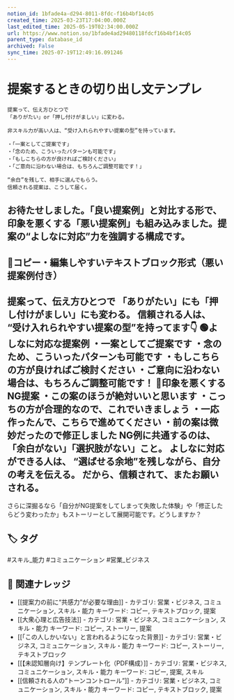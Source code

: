 ```yaml
---
notion_id: 1bfade4a-d294-8011-8fdc-f16b4bf14c05
created_time: 2025-03-23T17:04:00.000Z
last_edited_time: 2025-05-19T02:34:00.000Z
url: https://www.notion.so/1bfade4ad29480118fdcf16b4bf14c05
parent_type: database_id
archived: False
sync_time: 2025-07-19T12:49:16.091246
---
```


# 提案するときの切り出し文テンプレ

```plain text
提案って、伝え方ひとつで
「ありがたい」or「押し付けがましい」に変わる。

非スキル力が高い人は、“受け入れられやすい提案の型”を持っています。

・「一案としてご提案です」
・「念のため、こういったパターンも可能です」
・「もしこちらの方が良ければご検討ください」
・「ご意向に沿わない場合は、もちろんご調整可能です！」

“余白”を残して、相手に選んでもらう。
信頼される提案は、こうして届く。
```
お待たせしました。「良い提案例」と対比する形で、印象を悪くする「悪い提案例」も組み込みました。提案の“よしなに対応”力を強調する構成です。
---
## 📄コピー・編集しやすいテキストブロック形式（悪い提案例付き）
提案って、伝え方ひとつで
「ありがたい」にも「押し付けがましい」にも変わる。
信頼される人は、
“受け入れられやすい提案の型”を持ってます👇
🟢よしなに対応な提案例
・一案としてご提案です
・念のため、こういったパターンも可能です
・もしこちらの方が良ければご検討ください
・ご意向に沿わない場合は、もちろんご調整可能です！
🛑印象を悪くするNG提案
・この案のほうが絶対いいと思います
・こっちの方が合理的なので、これでいきましょう
・一応作ったんで、こちらで進めてください
・前の案は微妙だったので修正しました
NG例に共通するのは、「余白がない」「選択肢がない」こと。
よしなに対応ができる人は、
“選ばせる余地”を残しながら、自分の考えを伝える。
だから、信頼されて、またお願いされる。
---
さらに深掘るなら「自分がNG提案をしてしまって失敗した体験」や「修正したらどう変わったか」もストーリーとして展開可能です。どうしますか？

## 🏷️ タグ
#スキル_能力 #コミュニケーション #営業_ビジネス

## 🔗 関連ナレッジ
- [[提案力の前に“共感力”が必要な理由]] - カテゴリ: 営業・ビジネス, コミュニケーション, スキル・能力 キーワード: コピー, テキストブロック, 提案
- [[大衆心理と広告技法]] - カテゴリ: 営業・ビジネス, コミュニケーション, スキル・能力 キーワード: コピー, ストーリー, 提案
- [[「この人しかいない」と言われるようになった背景]] - カテゴリ: 営業・ビジネス, コミュニケーション, スキル・能力 キーワード: コピー, ストーリー, テキストブロック
- [[【未認知層向け】テンプレート化（PDF構成）]] - カテゴリ: 営業・ビジネス, コミュニケーション, スキル・能力 キーワード: コピー, 提案, スキル
- [[信頼される人の“トーンコントロール”]] - カテゴリ: 営業・ビジネス, コミュニケーション, スキル・能力 キーワード: コピー, テキストブロック, 提案
